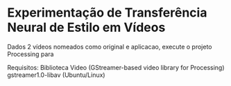 # Experimentação de Transferência Neural de Estilo em Vídeos

Dados 2 vídeos nomeados como original e aplicacao, execute o projeto Processing para 

Requisitos:
Biblioteca Video (GStreamer-based video library for Processing)
gstreamer1.0-libav (Ubuntu/Linux)

